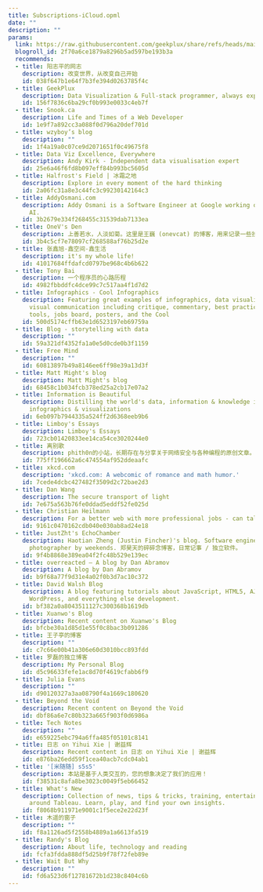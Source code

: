 ```yaml
---
title: Subscriptions-iCloud.opml
date: ""
description: ""
params:
  link: https://raw.githubusercontent.com/geekplux/share/refs/heads/main/RSS_subscriptions.opml
  blogroll_id: 2f70a6ce1879a8296b5ad597be193b3a
  recommends:
  - title: 阳志平的网志
    description: 改变世界，从改变自己开始
    id: 038f647b1e64f7b3fe394d0263785f4c
  - title: GeekPlux
    description: Data Visualization & Full-stack programmer, always exploring
    id: 156f7836c6ba29cf0b993e0033c4eb7f
  - title: Snook.ca
    description: Life and Times of a Web Developer
    id: 1e9f7a892cc3a088f0d796a20def701d
  - title: wzyboy’s blog
    description: ""
    id: 1f4a19a0c07ce9d2071651f0c49675f8
  - title: Data Viz Excellence, Everywhere
    description: Andy Kirk - Independent data visualisation expert
    id: 25e6a46f6fd8b097eff84b993bc5605d
  - title: Halfrost's Field | 冰霜之地
    description: Explore in every moment of the hard thinking
    id: 2a06fc31a8e3c44fc3c99230142164c3
  - title: AddyOsmani.com
    description: Addy Osmani is a Software Engineer at Google working on Chrome and
      AI.
    id: 3b2679e334f268455c31539dab7133ea
  - title: OneV's Den
    description: 上善若水，人淡如菊。这里是王巍 (onevcat) 的博客，用来记录一些技术和想法，主要专注于 Swift 和 iOS 开发。
    id: 3b4c5cf7e78097cf268588af76b25d2e
  - title: 张鑫旭-鑫空间-鑫生活
    description: it's my whole life!
    id: 41017684ffdafcd0797be968c4b6b622
  - title: Tony Bai
    description: 一个程序员的心路历程
    id: 4982fbbddfc4dce99c7c517aa4f1d7d2
  - title: Infographics - Cool Infographics
    description: Featuring great examples of infographics, data visualizations and
      visual communication including critique, commentary, best practices, tips, design
      tools, jobs board, posters, and the Cool
    id: 500d5174cffb63e1d6523197eb69759a
  - title: Blog - storytelling with data
    description: ""
    id: 59a321df4352fa1a0e5d0cde0b3f1159
  - title: Free Mind
    description: ""
    id: 60813897b49a8146ee6ff98e39a13d3f
  - title: Matt Might's blog
    description: Matt Might's blog
    id: 68458c1b034fcb378ed25a2cb17e07a2
  - title: Information is Beautiful
    description: Distilling the world's data, information & knowledge into beautiful
      infographics & visualizations
    id: 6eb097b7944335a524ff2d6368eeb9b6
  - title: Limboy's Essays
    description: Limboy's Essays
    id: 723cb01420833ee14ca54ce3020244e0
  - title: 离别歌
    description: phith0n的小站，长期存在与分享关于网络安全与各种编程的原创文章。
    id: 775ff196662a6c474554af952ddeaafc
  - title: xkcd.com
    description: 'xkcd.com: A webcomic of romance and math humor.'
    id: 7cede4dcbc427482f3509d2c72bae2d3
  - title: Dan Wang
    description: The secure transport of light
    id: 7e675a563b76fe0ddad5eddf52fe025d
  - title: Christian Heilmann
    description: For a better web with more professional jobs - can talk, will travel
    id: 9161c0470162cdb040e030ab8ad24e18
  - title: JustZht's EchoChamber
    description: Haotian Zheng (Justin Fincher)'s blog. Software engineer by weekdays,
      photographer by weekends. 郑昊天的碎碎念博客，日常记事 / 独立软件。
    id: 9f4b8868e389ea04f2fc48b529e139ec
  - title: overreacted — A blog by Dan Abramov
    description: A blog by Dan Abramov
    id: b9f68a77f9d31e4a02f0b3d7ac10c372
  - title: David Walsh Blog
    description: A blog featuring tutorials about JavaScript, HTML5, AJAX, PHP, CSS,
      WordPress, and everything else development.
    id: bf382a0a8043511127c300368b1619db
  - title: Xuanwo's Blog
    description: Recent content on Xuanwo's Blog
    id: bfcbe30a1d85d1e55f0c8bac3b091286
  - title: 王子亭的博客
    description: ""
    id: c7c66e00b41a306e60d3010bcc893fdd
  - title: 罗磊的独立博客
    description: My Personal Blog
    id: d5c96633fefe1ac8d70f4619cfabb6f9
  - title: Julia Evans
    description: ""
    id: d90120327a3aa08790f4a1669c180620
  - title: Beyond the Void
    description: Recent content on Beyond the Void
    id: dbf86a6e7c80b323a665f903f0d6986a
  - title: Tech Notes
    description: ""
    id: e659225ebc794a6ffa485f05101c8141
  - title: 日志 on Yihui Xie | 谢益辉
    description: Recent content in 日志 on Yihui Xie | 谢益辉
    id: e876ba26edd59f1cea40acb7cdc04ab1
  - title: '[米随随] s5s5'
    description: 本站是基于人类交互的，您的想象决定了我们的应用！
    id: f38531c8afa8be3023c0049f5eb66452
  - title: What's New
    description: Collection of news, tips & tricks, training, entertainment, and happenings
      around Tableau. Learn, play, and find your own insights.
    id: f8068b911971e9001c1f5ece2e22d23f
  - title: 木遥的窗子
    description: ""
    id: f8a1126ad5f2558b4889a1a6613fa519
  - title: Randy's Blog
    description: About life, technology and reading
    id: fcfa3fdda888df5d25b9f78f72feb89e
  - title: Wait But Why
    description: ""
    id: fd6a523d6f12781672b1d238c8404c6b
---
```

